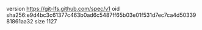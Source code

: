 version https://git-lfs.github.com/spec/v1
oid sha256:e9d4bc3c61377c463b0ad6c5487ff65b03e01f531d7ec7ca4d5033981861aa32
size 1127
